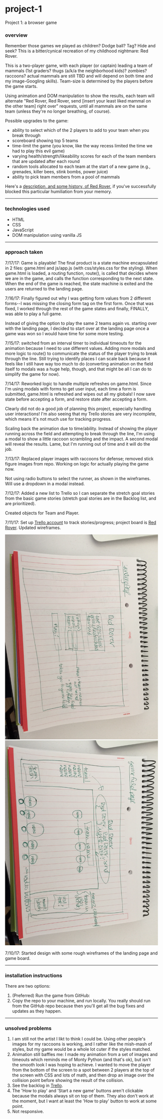 # project-1
Project 1: a browser game

### overview

Remember those games we played as children? Dodge ball? Tag? Hide and seek? This is a bitter/cynical recreation of my childhood nightmare: Red Rover.

This is a two-player game, with each player (or captain) leading a team of mammals (1st graders? thugs (a/k/a the neighborhood kids)? zombies? raccoons? actual mammals are still TBD and will depend on both time and my image-Googling skills). Team-size is determined by the players before the game starts. 

Using animation and DOM manipulation to show the results, each team will alternate "Red Rover, Red Rover, send [insert your least liked mammal on the other team] right over" requests, until all mammals are on the same team (unless they're no longer breathing, of course).

Possible upgrades to the game:
* ability to select which of the 2 players to add to your team when you break through
* scoreboard showing top 5 teams
* time-limit the game (you know, like the way recess limited the time we had to play this evil game)
* varying health/strength/likeability scores for each of the team members that are updated after
each round
* random tools allocated to each team at the start of a new game (e.g., grenades, killer bees, stink bombs, power juice)
* ability to pick team members from a pool of mammals

Here's a [description, and some history, of Red Rover](https://en.wikipedia.org/wiki/Red_Rover), if you've successfully blocked this particular humiliation from your memory.


---

### technologies used
* HTML
* CSS
* JavaScript
* DOM manipulation using vanilla JS


---

### approach taken

7/17/17: Game is playable! The final product is a state machine encapsulated in 2 files: game.html and js/app.js (with css/styles.css for the styling). When game.html is loaded, a routing function, route(), is called that decides where we are in the game, and calls the function corresponding to the next state. When the end of the game is reached, the state machine is exited and the users are returned to the landing page.

7/16/17: Finally figured out why I was getting form values from 2 different forms--I was missing the closing form tag on the first form. Once that was fixed, I worked through the rest of the game states and finally, FINALLY, was able to play a full game.

Instead of giving the option to play the same 2 teams again vs. starting over with the landing page, I decided to start over at the landing page once a game was won so I would have time for some more testing.

7/15/17: switched from an interval timer to individual timeouts for the animation because I need to use
different values. Adding more modals and more logic to route() to communicate the status of the player
trying to break through the line. Still trying to identify places I can scale back because it feels like I still have way too much to do (converting animation on the field itself to modals was a huge help, though, and that might be all I can do to simplify the game for now).

7/14/17: Reworked logic to handle multiple refreshes on game.html. Since I'm using modals with forms to get user input, each time a form is submitted, game.html is refreshed and wipes out all my globals! I now save
state before accepting a form, and restore state after accepting a form.

Clearly did not do a good job of planning this project, especially handling user interactions! I'm also seeing that my Trello stories are very incomplete, which means it's not much use for tracking progress.

Scaling back the animation due to time/ability. Instead of showing the player running across the field
and attempting to break through the line, I'm using a modal to show a little raccoon scrambling and the impact. A second modal will reveal the results. Lame, but I'm running out of time and it will do the job.

7/13/17: Replaced player images with raccoons for defense; removed stick figure images from repo. Working on logic for actually playing the game now.

Not using radio buttons to select the runner, as shown in the wireframes. Will use a dropdown in a modal instead.

7/12/17: Added a new list to Trello so I can separate the stretch goal stories from the basic game stories (stretch goal stories are in the Backlog list, and are prioritized).

Created objects for Team and Player.

7/11/17: Set up [Trello account](https://trello.com/conniekephart) to track stories/progress; project board is [Red Rover](https://trello.com/b/zXJaTWNl/red-rover). Updated wireframes.

![](assets/landingWireframe.JPG)
![](assets/gameWireframe.JPG)

7/10/17: Started design with some rough wireframes of the landing page and game board.


---

### installation instructions
There are two options:
1. (Preferred) Run the game from GitHub:
2. Copy the repo to your machine, and run locally. You really should run from the GitHub repo because then you'll get all the bug fixes and updates as they happen.


---

### unsolved problems
1. I am still not the artist I likt to think I could be. Using other people's images for my raccoons is working, and I rather like the mish-mash of styles, but my game would be a whole lot cuter if the styles matched.
2. Animation still baffles me: I made my animation from a set of images and timeouts which reminds me of Monty Python (and that's ok), but isn't the smooth look I was hoping to achieve. I wanted to move the player from the bottom of the screen to a spot between 2 players at the top of the screen with CSS and lots of math, and then drop an image over the collision point before showing the result of the collision.
3. See the backlog in [Trello](https://trello.com/b/zXJaTWNl/red-rover).
4. The 'How to play' and 'Start a new game' buttons aren't clickable because the modals always sit on top of them. They also don't work at the moment, but I want at least the 'How to play' button to work at some point.
5. Not responsive.

